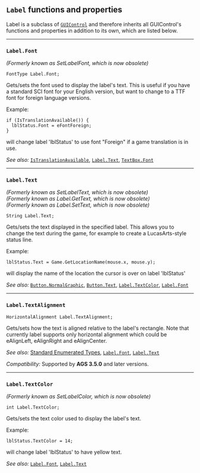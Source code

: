 ## `Label` functions and properties

Label is a subclass of [`GUIControl`](GUIControl) and therefore inherits all GUIControl's functions and properties in addition to its own, which are listed below.

---

### `Label.Font`

*(Formerly known as SetLabelFont, which is now obsolete)*

    FontType Label.Font;

Gets/sets the font used to display the label's text. This is useful if
you have a standard SCI font for your English version, but want to
change to a TTF font for foreign language versions.

Example:

    if (IsTranslationAvailable()) {
      lblStatus.Font = eFontForeign;
    }

will change label 'lblStatus' to use font "Foreign" if a game
translation is in use.

*See also:* [`IsTranslationAvailable`](Globalfunctions_General#istranslationavailable),
[`Label.Text`](Label#labeltext),
[`TextBox.Font`](TextBox#textboxfont)

---

### `Label.Text`

*(Formerly known as SetLabelText, which is now obsolete)*<br>
*(Formerly known as Label.GetText, which is now obsolete)*<br>
*(Formerly known as Label.SetText, which is now obsolete)*

    String Label.Text;

Gets/sets the text displayed in the specified label. This allows you to
change the text during the game, for example to create a LucasArts-style
status line.

Example:

    lblStatus.Text = Game.GetLocationName(mouse.x, mouse.y);

will display the name of the location the cursor is over on label
'lblStatus'

*See also:* [`Button.NormalGraphic`](Button#buttonnormalgraphic),
[`Button.Text`](Button#buttontext),
[`Label.TextColor`](Label#labeltextcolor),
[`Label.Font`](Label#labelfont)

---

### `Label.TextAlignment`

    HorizontalAlignment Label.TextAlignment;

Gets/sets how the text is aligned relative to the label's rectangle. Note that currently label supports only horizontal alignment which could be eAlignLeft, eAlignRight and eAlignCenter.

*See also:* [Standard Enumerated Types](StandardEnums), [`Label.Font`](Label#labelfont),
[`Label.Text`](Label#labeltext)

*Compatibility:* Supported by **AGS 3.5.0** and later versions.

---

### `Label.TextColor`

*(Formerly known as SetLabelColor, which is now obsolete)*

    int Label.TextColor;

Gets/sets the text color used to display the label's text.

Example:

    lblStatus.TextColor = 14;

will change label 'lblStatus' to have yellow text.

*See also:* [`Label.Font`](Label#labelfont),
[`Label.Text`](Label#labeltext)

